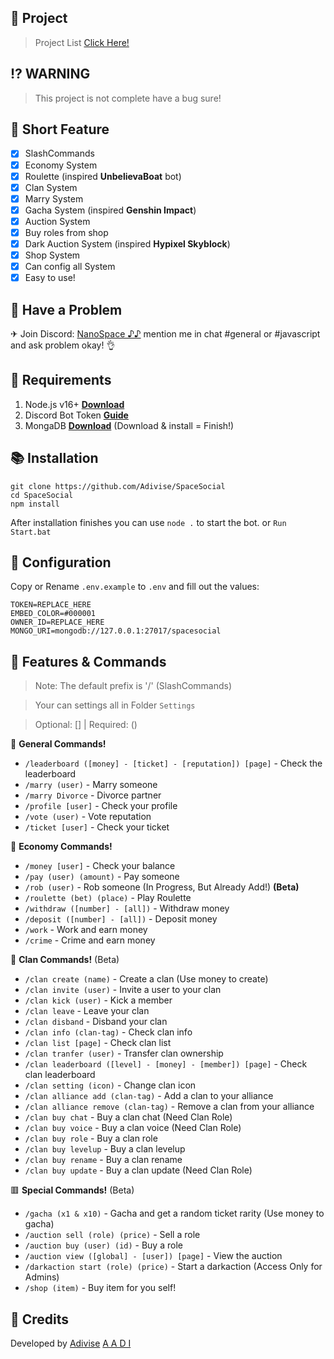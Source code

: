 ## 🔔 Project

> Project List [Click Here!](https://github.com/Adivise/SpaceSocial/projects/1)

## ⁉ WARNING

> This project is not complete have a bug sure!

## 📑 Short Feature
- [x] SlashCommands
- [x] Economy System
- [x] Roulette (inspired **UnbelievaBoat** bot)
- [x] Clan System
- [x] Marry System
- [x] Gacha System (inspired **Genshin Impact**)
- [x] Auction System
- [x] Buy roles from shop
- [x] Dark Auction System (inspired **Hypixel Skyblock**)
- [x] Shop System
- [x] Can config all System
- [x] Easy to use!

## 🚨 Have a Problem

✈ Join Discord:  [NanoSpace ♪♪](https://discord.gg/SNG3dh3MbR)
   mention me in chat #general or #javascript and ask problem okay! 👌

## 📎 Requirements

1. Node.js v16+ **[Download](https://nodejs.org/en/download/)**
2. Discord Bot Token **[Guide](https://discordjs.guide/preparations/setting-up-a-bot-application.html#creating-your-bot)**
3. MongaDB **[Download](https://www.mongodb.com/try/download/community)** (Download & install = Finish!)

## 📚 Installation

```
git clone https://github.com/Adivise/SpaceSocial
cd SpaceSocial
npm install
```

After installation finishes you can use `node .` to start the bot. or `Run Start.bat`

## 📄 Configuration

Copy or Rename `.env.example` to `.env` and fill out the values:

```.env
TOKEN=REPLACE_HERE
EMBED_COLOR=#000001
OWNER_ID=REPLACE_HERE
MONGO_URI=mongodb://127.0.0.1:27017/spacesocial
```

## 🔩 Features & Commands

> Note: The default prefix is '/' (SlashCommands)

> Your can settings all in Folder `Settings`

> Optional: [] | Required: ()

💫 **General Commands!** 
- `/leaderboard ([money] - [ticket] - [reputation]) [page]` - Check the leaderboard
- `/marry (user)` - Marry someone
- `/marry Divorce` - Divorce partner
- `/profile [user]` - Check your profile
- `/vote (user)` - Vote reputation
- `/ticket [user]` - Check your ticket

💌 **Economy Commands!** 
- `/money [user]` - Check your balance
- `/pay (user) (amount)` - Pay someone
- `/rob (user)` - Rob someone (In Progress, But Already Add!) **(Beta)**
- `/roulette (bet) (place)` - Play Roulette
- `/withdraw ([number] - [all])` - Withdraw money
- `/deposit ([number] - [all])` - Deposit money
- `/work` - Work and earn money
- `/crime` - Crime and earn money

🚻 **Clan Commands!** (Beta)
- `/clan create (name)` - Create a clan (Use money to create)
- `/clan invite (user)` - Invite a user to your clan 
- `/clan kick (user)` - Kick a member
- `/clan leave` - Leave your clan
- `/clan disband` - Disband your clan
- `/clan info (clan-tag)` - Check clan info
- `/clan list [page]` - Check clan list
- `/clan tranfer (user)` - Transfer clan ownership
- `/clan leaderboard ([level] - [money] - [member]) [page]` - Check clan leaderboard
- `/clan setting (icon)` - Change clan icon
- `/clan alliance add (clan-tag)` - Add a clan to your alliance
- `/clan alliance remove (clan-tag)` - Remove a clan from your alliance
- `/clan buy chat` - Buy a clan chat (Need Clan Role)
- `/clan buy voice` - Buy a clan voice (Need Clan Role)
- `/clan buy role` - Buy a clan role
- `/clan buy levelup` - Buy a clan levelup
- `/clan buy rename` - Buy a clan rename
- `/clan buy update` - Buy a clan update (Need Clan Role)

🟥 **Special Commands!** (Beta)
- `/gacha (x1 & x10)` - Gacha and get a random ticket rarity (Use money to gacha)
- `/auction sell (role) (price)` - Sell a role
- `/auction buy (user) (id)` - Buy a role
- `/auction view ([global] - [user]) [page]` - View the auction
- `/darkaction start (role) (price)` - Start a darkaction (Access Only for Admins)
- `/shop (item)` - Buy item for you self!

## 📝 Credits
Developed by [Adivise](https://github.com/Adivise) [A A D I](https://github.com/AADI0009)
